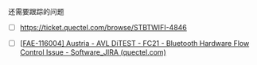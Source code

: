 还需要跟踪的问题

- [ ] https://ticket.quectel.com/browse/STBTWIFI-4846
- [ ] [[FAE-116004\] Austria - AVL DiTEST - FC21 - Bluetooth Hardware Flow Control Issue - Software_JIRA (quectel.com)](https://ticket.quectel.com/browse/FAE-116004)

